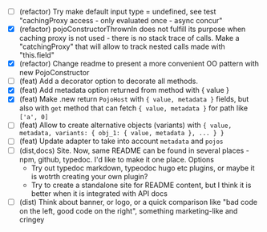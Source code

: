 - [ ] (refactor) Try make default input type = undefined, see test "cachingProxy access - only evaluated once - async concur"
- [x] (refactor) pojoConstructorThrownIn does not fulfill its purpose when caching proxy is not used - there is no stack trace of
  calls. Make a "catchingProxy" that will allow to track nested calls made with "this.field"
- [x] (refactor) Change readme to present a more convenient OO pattern with new PojoConstructor
- [ ] (feat) Add a decorator option to decorate all methods.
- [x] (feat) Add metadata option returned from method with { value }
- [x] (feat) Make .new return `PojoHost` with `{ value, metadata }` fields, but also with `get` method that can fetch `{ value, metadata }` for path like `['a', 0]`
- [ ] (feat) Allow to create alternative objects (variants) with `{ value, metadata, variants: { obj_1: { value, metadata }, ... } }`
- [ ] (feat) Update adapter to take into account `metadata` and `pojos`
- [ ] (dist,docs) Site. Now, same README can be found in several places - npm, github, typedoc. I'd like to make it one place.
  Options
  - Try out typedoc markdown, typeodoc hugo etc plugins, or maybe it is wotrth creating your own plugin?
  - Try to create a standalone site for README content, but I think it is better when it is integrated with API docs
- [ ] (dist) Think about banner, or logo, or a quick comparison like "bad code on the left, good code on the right", something marketing-like and cringey
